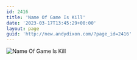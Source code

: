 ```yaml
---
id: 2416
title: 'Name Of Game Is Kill'
date: '2023-03-17T13:45:29+00:00'
layout: page
guid: 'http://new.andydixon.com/?page_id=2416'
---
```


![Name Of Game Is Kill](https://i0.wp.com/assets.g8x2.ldn.idrivee2-23.com/posters/Name%20Of%20Game%20Is%20Kill%2002.jpg?w=1200&ssl=1 "Name Of Game Is Kill")